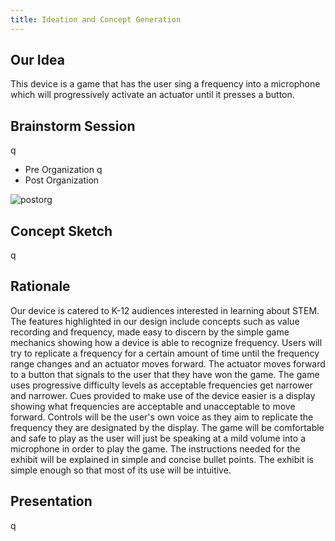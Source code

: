 ```yaml
---
title: Ideation and Concept Generation
---
```


## Our Idea

This device is a game that has the user sing a frequency into a microphone which will progressively activate an actuator until it presses a button. 

## Brainstorm Session
q
  - Pre Organization
q
  - Post Organization

![postorg](https://github.com/user-attachments/assets/6809dc59-942e-423f-a961-afba44e6bc2e)

## Concept Sketch
q
## Rationale

Our device is catered to K-12 audiences interested in learning about STEM. The features highlighted in our design include concepts such as value recording and frequency, made easy to discern by the simple game mechanics showing how a device is able to recognize frequency. Users will try to replicate a frequency for a certain amount of time until the frequency range changes and an actuator moves forward. The actuator moves forward to a button that signals to the user that they have won the game. The game uses progressive difficulty levels as acceptable frequencies get narrower and narrower. Cues provided to make use of the device easier is a display showing what frequencies are acceptable and unacceptable to move forward. Controls will be the user's own voice as they aim to replicate the frequency they are designated by the display. The game will be comfortable and safe to play as the user will just be speaking at a mild volume into a microphone in order to play the game. The instructions needed for the exhibit will be explained in simple and concise bullet points. The exhibit is simple enough so that most of its use will be intuitive.

## Presentation
q
